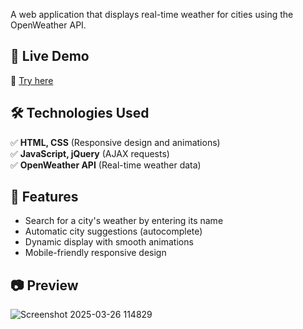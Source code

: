 A web application that displays real-time weather for cities using the OpenWeather API.  

## 🚀 Live Demo  
🔗 [Try here](https://YOUR_GITHUB_USERNAME.github.io/Weather-Consultation/)  

## 🛠️ Technologies Used  
✅ **HTML, CSS** (Responsive design and animations)  
✅ **JavaScript, jQuery** (AJAX requests)  
✅ **OpenWeather API** (Real-time weather data)  

## 📌 Features  
- Search for a city's weather by entering its name  
- Automatic city suggestions (autocomplete)  
- Dynamic display with smooth animations  
- Mobile-friendly responsive design  

## 📷 Preview  
![Screenshot 2025-03-26 114829](https://github.com/user-attachments/assets/b160aaa3-26fa-42a3-a0bc-e4c2fc39b18b)
